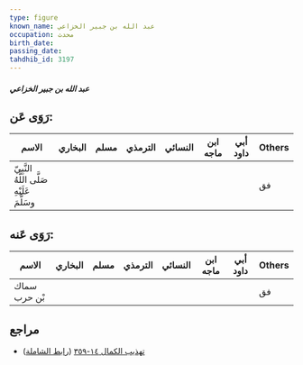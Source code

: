 ```yaml
---
type: figure
known_name: عبد الله بن جبير الخزاعي
occupation: محدث
birth_date:
passing_date:
tahdhib_id: 3197
---
```

##### عبد الله بن جبير الخزاعي

## رَوَى عَن:
| الاسم                                      | البخاري | مسلم | الترمذي | النسائي | ابن ماجه | أبي داود | Others |
| ------------------------------------------ | ------- | ---- | ------- | ------- | -------- | -------- | ------ |
| النَّبِيّ صَلَّى اللَّهُ عَلَيْهِ وسَلَّمَ |         |      |         |         |          |          | فق     |
## رَوَى عَنه:
| الاسم        | البخاري | مسلم | الترمذي | النسائي | ابن ماجه | أبي داود | Others |
| ------------ | ------- | ---- | ------- | ------- | -------- | -------- | ------ |
| سماك بْن حرب |         |      |         |         |          |          | فق     |
## مراجع
- [تهذيب الكمال ١٤-٣٥٩](obsidian://open?vault=Tahdhib-al-Kamal&file=Figures/٣١٩٧-عبد%20الله%20بن%20جبير%20الخزاعي) ([رابط الشاملة](https://shamela.ws/book/3722/7287))